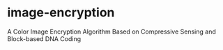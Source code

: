 # image-encryption
A Color Image Encryption Algorithm Based on  Compressive Sensing and Block-based DNA Coding
